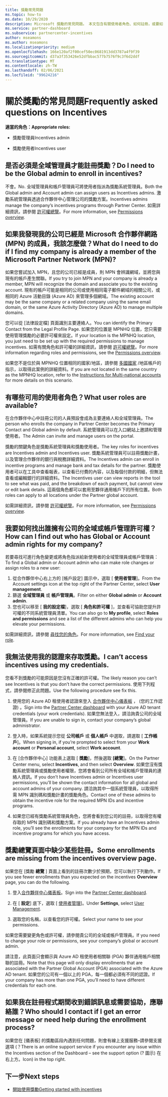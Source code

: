 ```yaml
---
title: 獎勵常見問題
ms.topic: how-to
ms.date: 10/29/2020
description: Microsoft 獎勵的常見問題。 本文包含有關使用者角色、如何註冊，或要如何處理錯誤訊息的問題。
ms.service: partner-dashboard
ms.subservice: partnercenter-incentives
author: mseamons
ms.author: mseamons
ms.localizationpriority: medium
ms.openlocfilehash: 166e120af2f00cef50ec0681913dd3787a4f9f39
ms.sourcegitcommit: d37a3f353426e52dfbbac577b7576f9c3f6d2ddf
ms.translationtype: MT
ms.contentlocale: zh-TW
ms.lasthandoff: 02/06/2021
ms.locfileid: "99624216"
---
```

# <a name="frequently-asked-questions-on-incentives"></a><span data-ttu-id="b9de7-104">關於獎勵的常見問題</span><span class="sxs-lookup"><span data-stu-id="b9de7-104">Frequently asked questions on Incentives</span></span>

<span data-ttu-id="b9de7-105">**適當的角色：**</span><span class="sxs-lookup"><span data-stu-id="b9de7-105">**Appropriate roles:**</span></span>

- <span data-ttu-id="b9de7-106">獎勵管理員</span><span class="sxs-lookup"><span data-stu-id="b9de7-106">Incentives admin</span></span>

- <span data-ttu-id="b9de7-107">獎勵使用者</span><span class="sxs-lookup"><span data-stu-id="b9de7-107">Incentives user</span></span>

## <a name="do-i-need-to-be-the-global-admin-to-enroll-in-incentives"></a><span data-ttu-id="b9de7-108">是否必須是全域管理員才能註冊獎勵？</span><span class="sxs-lookup"><span data-stu-id="b9de7-108">Do I need to be the Global admin to enroll in incentives?</span></span>

<span data-ttu-id="b9de7-109">不會。</span><span class="sxs-lookup"><span data-stu-id="b9de7-109">No.</span></span> <span data-ttu-id="b9de7-110">全域管理員和帳戶管理員可將使用者指派為獎勵系統管理員。</span><span class="sxs-lookup"><span data-stu-id="b9de7-110">Both the Global admin and Account admin can assign users as Incentives admins.</span></span> <span data-ttu-id="b9de7-111">激勵系統管理員透過合作夥伴中心管理公司的獎勵方案。</span><span class="sxs-lookup"><span data-stu-id="b9de7-111">Incentives admins manage the company’s incentives programs through Partner Center.</span></span> <span data-ttu-id="b9de7-112">如需詳細資訊，請參閱 [許可權總覽](permissions-overview.md)。</span><span class="sxs-lookup"><span data-stu-id="b9de7-112">For more information, see [Permissions overview](permissions-overview.md).</span></span>

## <a name="what-do-i-need-to-do-if-i-find-my-company-is-already-a-member-of-the-microsoft-partner-network-mpn"></a><span data-ttu-id="b9de7-113">如果我發現我的公司已經是 Microsoft 合作夥伴網路 (MPN) 的成員，我該怎麼做？</span><span class="sxs-lookup"><span data-stu-id="b9de7-113">What do I need to do if I find my company is already a member of the Microsoft Partner Network (MPN)?</span></span>

<span data-ttu-id="b9de7-114">如果您嘗試加入 MPN，且您的公司已經是成員，則 MPN 會辨識網域，並將您與現有的帳戶產生關聯。</span><span class="sxs-lookup"><span data-stu-id="b9de7-114">If you try to join MPN and your company is already a member, MPN will recognize the domain and associate you to the existing account.</span></span> <span data-ttu-id="b9de7-115">現有的帳戶可能是相同的公司或使用相同電子郵件網域的相關公司，或相同的 Azure 活動目錄 (Azure AD) 來管理多個網域。</span><span class="sxs-lookup"><span data-stu-id="b9de7-115">The existing account may be the same company or a related company using the same email domain, or the same Azure Activity Directory (Azure AD) to manage multiple domains.</span></span>

<span data-ttu-id="b9de7-116">您可以從 [法律設定檔] 頁面識別主要連絡人。</span><span class="sxs-lookup"><span data-stu-id="b9de7-116">You can identify the Primary Contact from the Legal Profile Page.</span></span> <span data-ttu-id="b9de7-117">如果您的位置是 MPNHQ 位置，您只需要使用管理獎勵的必要許可權來設定。</span><span class="sxs-lookup"><span data-stu-id="b9de7-117">If your location is the MPNHQ location, you just need to be set up with the required permissions to manage incentives.</span></span> <span data-ttu-id="b9de7-118">如需有關角色和許可權的詳細資訊，請參閱 [許可權總覽](permissions-overview.md)。</span><span class="sxs-lookup"><span data-stu-id="b9de7-118">For more information regarding roles and permissions, see the [Permissions overview](permissions-overview.md).</span></span>

<span data-ttu-id="b9de7-119">如果您不是位於與 MPNHQ 位置相同的國家/地區，請參閱 [多國國家](https://support.microsoft.com/help/4515619/special-considerations-for-multi-national-partners-joining-the-microso) /地區帳戶的指示，以取得此案例的詳細資料。</span><span class="sxs-lookup"><span data-stu-id="b9de7-119">If you are not located in the same country as the MPNHQ location, refer to the [Instructions for Multi-national accounts](https://support.microsoft.com/help/4515619/special-considerations-for-multi-national-partners-joining-the-microso) for more details on this scenario.</span></span>

## <a name="what-user-roles-are-available"></a><span data-ttu-id="b9de7-120">有哪些可用的使用者角色？</span><span class="sxs-lookup"><span data-stu-id="b9de7-120">What user roles are available?</span></span>

<span data-ttu-id="b9de7-121">在合作夥伴中心中註冊公司的人員預設會成為主要連絡人和全域管理員。</span><span class="sxs-lookup"><span data-stu-id="b9de7-121">The person who enrolls the company in Partner Center becomes the Primary Contact and Global admin by default.</span></span> <span data-ttu-id="b9de7-122">系統管理員可以在入口網站上邀請和管理使用者。</span><span class="sxs-lookup"><span data-stu-id="b9de7-122">The Admin can invite and manage users on the portal.</span></span>

<span data-ttu-id="b9de7-123">獎勵的關鍵角色是獎勵系統管理員和獎勵使用者。</span><span class="sxs-lookup"><span data-stu-id="b9de7-123">The key roles for incentives are Incentives admin and Incentives user.</span></span> <span data-ttu-id="b9de7-124">獎勵系統管理員可以註冊獎勵計畫，以及管理合作夥伴的銀行與稅務詳細資料。</span><span class="sxs-lookup"><span data-stu-id="b9de7-124">The Incentives admin can enroll in incentive programs and manage bank and tax details for the partner.</span></span> <span data-ttu-id="b9de7-125">獎勵使用者可以在工具中查看報表，以查看已付費的內容，以及每個付款的明細，但無法查看或編輯銀行的詳細資料。</span><span class="sxs-lookup"><span data-stu-id="b9de7-125">The Incentives user can view reports in the tool to see what was paid, and the breakdown of each payment, but cannot view or edit bank details.</span></span> <span data-ttu-id="b9de7-126">這兩個角色都可以套用至夥伴通用帳戶下的所有位置。</span><span class="sxs-lookup"><span data-stu-id="b9de7-126">Both roles can apply to all locations under the Partner global account.</span></span>

<span data-ttu-id="b9de7-127">如需詳細資訊，請參閱 [許可權總覽](permissions-overview.md)。</span><span class="sxs-lookup"><span data-stu-id="b9de7-127">For more information, see [Permissions overview](permissions-overview.md).</span></span>

## <a name="how-can-i-find-out-who-has-global-or-account-admin-rights-for-my-company"></a><span data-ttu-id="b9de7-128">我要如何找出誰擁有公司的全域或帳戶管理許可權？</span><span class="sxs-lookup"><span data-stu-id="b9de7-128">How can I find out who has Global or Account admin rights for my company?</span></span>

<span data-ttu-id="b9de7-129">若要尋找可進行角色變更或將角色指派給新使用者的全域管理員或帳戶管理員：</span><span class="sxs-lookup"><span data-stu-id="b9de7-129">To find a Global admin or Account admin who can make role changes or assign roles to a new user:</span></span>

1. <span data-ttu-id="b9de7-130">從合作夥伴中心右上方的 [帳戶設定] 圖示中，選取 [ **使用者管理**]。</span><span class="sxs-lookup"><span data-stu-id="b9de7-130">From the Account settings icon at the top right of the Partner Center, select **User management**.</span></span>
2. <span data-ttu-id="b9de7-131">篩選 **全域管理員** 或 **帳戶管理員**。</span><span class="sxs-lookup"><span data-stu-id="b9de7-131">Filter on either **Global admin** or **Account admin**.</span></span>
3. <span data-ttu-id="b9de7-132">您也可以移至 [ **我的設定檔**]，選取 [ **角色和許可權** ]，並查看可協助您提升許可權的不同系統管理員清單。</span><span class="sxs-lookup"><span data-stu-id="b9de7-132">You can also go to **My profile**, select **Roles and permissions** and see a list of the different admins who can help you elevate your permissions.</span></span>
 
<span data-ttu-id="b9de7-133">如需詳細資訊，請參閱 [尋找您的角色](find-your-role.md)。</span><span class="sxs-lookup"><span data-stu-id="b9de7-133">For more information, see [Find your role](find-your-role.md).</span></span>  

## <a name="i-cant-access-incentives-using-my-credentials"></a><span data-ttu-id="b9de7-134">我無法使用我的認證來存取獎勵。</span><span class="sxs-lookup"><span data-stu-id="b9de7-134">I can’t access incentives using my credentials.</span></span>

<span data-ttu-id="b9de7-135">您看不到獎勵的可能原因是您沒有正確的許可權。</span><span class="sxs-lookup"><span data-stu-id="b9de7-135">The likely reason you can’t see Incentives is that you don’t have the correct permissions.</span></span> <span data-ttu-id="b9de7-136">使用下列程式，請參閱修正此問題。</span><span class="sxs-lookup"><span data-stu-id="b9de7-136">Use the following procedure see fix this.</span></span>

1. <span data-ttu-id="b9de7-137">使用您的 Azure AD 租使用者認證來登入 [合作夥伴中心儀表板](https://partner.microsoft.com/dashboard/) ， (您的工作認證) 。</span><span class="sxs-lookup"><span data-stu-id="b9de7-137">Sign into the [Partner Center dashboard](https://partner.microsoft.com/dashboard/) with your Azure AD tenant credentials (your work credentials).</span></span> <span data-ttu-id="b9de7-138">如果您無法登入，請洽詢貴公司的全域管理員。</span><span class="sxs-lookup"><span data-stu-id="b9de7-138">If you are unable to  sign in, contact your company’s global administrator.</span></span>

2. <span data-ttu-id="b9de7-139">登入時，如果系統提示您從 **公司帳戶** 或 **個人帳戶** 中選取，請選取 [ **工作帳戶**]。</span><span class="sxs-lookup"><span data-stu-id="b9de7-139">When signing in, if you’re prompted to select from your **Work account** or **Personal account**, select **Work account**.</span></span>

3. <span data-ttu-id="b9de7-140">在 [合作夥伴中心] 功能表上選取 [ **獎勵**]，然後選取 **[總覽**]。</span><span class="sxs-lookup"><span data-stu-id="b9de7-140">On the Partner Center menu, select **Incentives**, and then select **Overview**.</span></span> <span data-ttu-id="b9de7-141">如果您沒有獎勵系統管理員或獎勵使用者權限，您將會看到公司所有全域和帳戶管理員的連絡人資訊。</span><span class="sxs-lookup"><span data-stu-id="b9de7-141">If you don’t have Incentives admin or Incentives user permissions,  you’ll be shown the contact information for all global and account admins of your company.</span></span> <span data-ttu-id="b9de7-142">請洽詢其中一個系統管理員，以取得所需 MPN 識別碼和獎勵計畫的獎勵角色。</span><span class="sxs-lookup"><span data-stu-id="b9de7-142">Contact one of these admins to obtain the incentive role for the required MPN IDs and incentive programs.</span></span>

4. <span data-ttu-id="b9de7-143">如果您已經有獎勵系統管理員角色，您將會看到您公司的註冊，以取得您有權存取的 MPN 識別碼和獎勵方案。</span><span class="sxs-lookup"><span data-stu-id="b9de7-143">If you already have an Incentives admin role, you’ll see the enrollments for your company for the MPN IDs and incentive programs for which you have access.</span></span>

## <a name="some-enrollments-are-missing-from-the-incentives-overview-page"></a><span data-ttu-id="b9de7-144">獎勵總覽頁面中缺少某些註冊。</span><span class="sxs-lookup"><span data-stu-id="b9de7-144">Some enrollments are missing from the incentives overview page.</span></span>

<span data-ttu-id="b9de7-145">如果您在 [獎勵 **總覽** ] 頁面上看到的註冊次數少於預期，您可以執行下列動作。</span><span class="sxs-lookup"><span data-stu-id="b9de7-145">If you see fewer enrollments than you expected on the incentives **Overview** page, you can do the following.</span></span>

1. <span data-ttu-id="b9de7-146">登入[合作夥伴中心儀表板](https://partner.microsoft.com/dashboard/)。</span><span class="sxs-lookup"><span data-stu-id="b9de7-146">Sign into the [Partner Center dashboard](https://partner.microsoft.com/dashboard/).</span></span>

2. <span data-ttu-id="b9de7-147">在 [ **設定**] 底下，選取 [ [使用者管理](https://partner.microsoft.com/pcv/users)]。</span><span class="sxs-lookup"><span data-stu-id="b9de7-147">Under **Settings**, select [User Management](https://partner.microsoft.com/pcv/users).</span></span>

3. <span data-ttu-id="b9de7-148">選取您的名稱，以查看您的許可權。</span><span class="sxs-lookup"><span data-stu-id="b9de7-148">Select your name to see your permissions.</span></span>

<span data-ttu-id="b9de7-149">如果您需要變更角色或許可權，請參閱貴公司的全域或帳戶管理員。</span><span class="sxs-lookup"><span data-stu-id="b9de7-149">If you need to change your role or permissions, see your company’s global or account admin.</span></span>

<span data-ttu-id="b9de7-150">請注意，此頁面只會顯示與 Azure AD 租使用者相關聯 (PGA) 夥伴通用帳戶相關聯的註冊。</span><span class="sxs-lookup"><span data-stu-id="b9de7-150">Note that this page will only display enrollments that are associated with the Partner Global Account (PGA) associated with the Azure AD tenant.</span></span> <span data-ttu-id="b9de7-151">如果您的公司有一個以上的 PGA，每一個都必須有不同的認證。</span><span class="sxs-lookup"><span data-stu-id="b9de7-151">If your company has more than one PGA, you’ll need to have different credentials for each one.</span></span>

## <a name="who-should-i-contact-if-i-get-an-error-message-or-need-help-during-the-enrollment-process"></a><span data-ttu-id="b9de7-152">如果我在註冊程式期間收到錯誤訊息或需要協助，應聯絡誰？</span><span class="sxs-lookup"><span data-stu-id="b9de7-152">Who should I contact if I get an error message or need help during the enrollment process?</span></span>

<span data-ttu-id="b9de7-153">如果您在 [儀表板] 的獎勵區段內遇到任何問題，則會有線上支援服務–請參閱支援選項 (？</span><span class="sxs-lookup"><span data-stu-id="b9de7-153">There is an online support service if you encounter any issue within the Incentives section of the Dashboard – see the support option (?</span></span> <span data-ttu-id="b9de7-154">圖示) 在右上方。</span><span class="sxs-lookup"><span data-stu-id="b9de7-154">Icon) in the top right.</span></span>

## <a name="next-steps"></a><span data-ttu-id="b9de7-155">下一步</span><span class="sxs-lookup"><span data-stu-id="b9de7-155">Next steps</span></span>

- [<span data-ttu-id="b9de7-156">開始使用獎勵</span><span class="sxs-lookup"><span data-stu-id="b9de7-156">Getting started with incentives</span></span>](incentives-get-started-intro.md)
